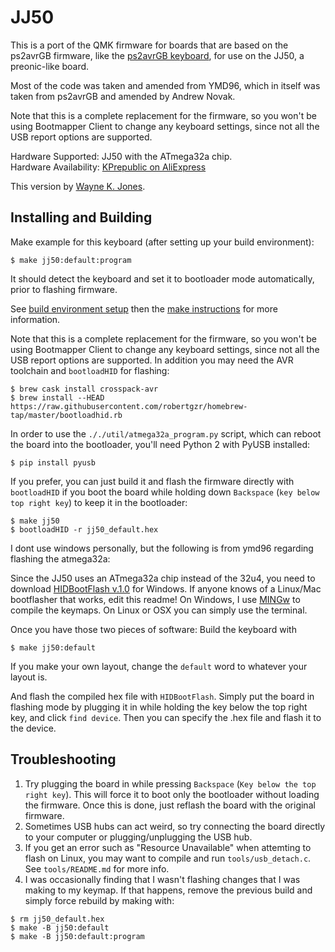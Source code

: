 JJ50
==========================

This is a port of the QMK firmware for boards that are based on the
ps2avrGB firmware, like the [ps2avrGB keyboard](https://www.keyclack.com/product/gb-ps2avrgb/), for use on the JJ50, a preonic-like board.

Most of the code was taken and amended from YMD96, which in itself was taken from ps2avrGB and amended by Andrew Novak.

Note that this is a complete replacement for the firmware, so you won't be
using Bootmapper Client to change any keyboard settings, since not all the
USB report options are supported.  

Hardware Supported: JJ50 with the ATmega32a chip.  
Hardware Availability: [KPrepublic on AliExpress](https://www.aliexpress.com/item/jj50-v1-0-Custom-Mechanical-Keyboard-50-PCB-programmed-50-preonic-layouts-bface-firmware-with-rgb/32848915277.html)

This version by [Wayne K. Jones](github.com/WarmCatUK).


## Installing and Building

Make example for this keyboard (after setting up your build environment):

```
$ make jj50:default:program
```
It should detect the keyboard and set it to bootloader mode automatically, prior to flashing firmware.

See [build environment setup](https://docs.qmk.fm/#/getting_started_build_tools) then the [make instructions](https://docs.qmk.fm/#/getting_started_make_guide) for more information.

Note that this is a complete replacement for the firmware, so you won't be
using Bootmapper Client to change any keyboard settings, since not all the
USB report options are supported.
In addition you may need the AVR toolchain and `bootloadHID` for flashing:

```
$ brew cask install crosspack-avr
$ brew install --HEAD https://raw.githubusercontent.com/robertgzr/homebrew-tap/master/bootloadhid.rb
```

In order to use the `././util/atmega32a_program.py` script, which can reboot the board into
the bootloader, you'll need Python 2 with PyUSB installed:

```
$ pip install pyusb
```

If you prefer, you can just build it and flash the firmware directly with
`bootloadHID` if you boot the board while holding down `Backspace` (`key below top right key`) to keep it
in the bootloader:

```
$ make jj50
$ bootloadHID -r jj50_default.hex
```
I dont use windows personally, but the following is from ymd96 regarding flashing the atmega32a:

Since the JJ50 uses an ATmega32a chip instead of the 32u4, you need to download [HIDBootFlash v.1.0](http://vusb.wikidot.com/project:hidbootflash) for Windows. If anyone knows of a Linux/Mac bootflasher that works, edit this readme!
On Windows, I use [MINGw](http://www.mingw.org/) to compile the keymaps. On Linux or OSX you can simply use the terminal.

Once you have those two pieces of software:
Build the keyboard with  
```
$ make jj50:default
```  
If you make your own layout, change the `default` word to whatever your layout is.  

And flash the compiled hex file with `HIDBootFlash`. Simply put the board in flashing mode by plugging it in while holding the key below the top right key, and click `find device`. Then you can specify the .hex file and flash it to the device.


## Troubleshooting

1. Try plugging the board in while pressing `Backspace` (`Key below the top right key`). This will force it to boot only the bootloader without loading the firmware. Once this is done, just reflash the board with the original firmware.
2. Sometimes USB hubs can act weird, so try connecting the board directly to your computer or plugging/unplugging the USB hub.
3. If you get an error such as "Resource Unavailable" when attemting to flash on Linux, you may want to compile and run `tools/usb_detach.c`. See `tools/README.md` for more info.
4. I was occasionally finding that I wasn't flashing changes that I was making to my keymap. If that happens, remove the previous build and simply force rebuild by making with:
```
$ rm jj50_default.hex
$ make -B jj50:default
$ make -B jj50:default:program
```



